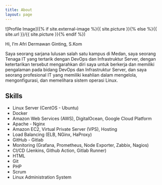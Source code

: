 ```yaml
---
title: About
layout: page
---
```

![Profile Image]({% if site.external-image %}{{ site.picture }}{% else %}{{ site.url }}/{{ site.picture }}{% endif %})

<p>Hi, I’m Afri Dermawan Ginting, S.Kom</p>
<p>Saya seorang sarjana lulusan salah satu kampus di Medan, saya seorang Tenaga IT yang tertarik dengan DevOps dan Infrastruktur Server, dengan ketertarikan tersebut mengarahkan diri saya untuk berkerja dan memiliki pengalaman pada bidang DevOps dan Infrastruktur Server, dan saya seorang profesional IT yang memiliki keahlian dalam mengelola, mengonfigurasi, dan memelihara sistem operasi Linux.
</p>

<h2>Skills</h2>

<ul class="skill-list">
	<li>Linux Server (CentOS - Ubuntu)</li>
	<li>Docker</li>
	<li>Amazon Web Services (AWS), DigitalOcean, Google Cloud Platform</li>
	<li>Apache - Nginx</li>
	<li>Amazon EC2, Virtual Private Server (VPS), Hosting</li>
	<li>Load Balancing (ELB, NGinx, HaProxy)</li>
	<li>GitHub - Gitlab</li>
	<li>Monitoring (Grafana, Prometheus, Node Exporter, Zabbix, Nagios)</li>
	<li>CI/CD (Jenkins, Github Action, Gitlab Runner)</li>
	<li>HTML</li>
	<li>Git</li>
	<li>PHP</li>
	<li>Scrum</li>
	<li>Linux Administration System</li>
</ul>
